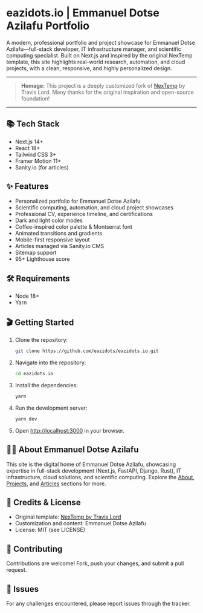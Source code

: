 # eazidots.io | Emmanuel Dotse Azilafu Portfolio

A modern, professional portfolio and project showcase for Emmanuel Dotse Azilafu—full-stack developer, IT infrastructure manager, and scientific computing specialist. Built on Next.js and inspired by the original NexTemp template, this site highlights real-world research, automation, and cloud projects, with a clean, responsive, and highly personalized design.

---

> **Homage:**
> This project is a deeply customized fork of [NexTemp](https://github.com/lilxyzz/nextemp) by Travis Lord. Many thanks for the original inspiration and open-source foundation!

---

## 📚 Tech Stack
- Next.js 14+
- React 18+
- Tailwind CSS 3+
- Framer Motion 11+
- Sanity.io (for articles)

## ✨ Features
- Personalized portfolio for Emmanuel Dotse Azilafu
- Scientific computing, automation, and cloud project showcases
- Professional CV, experience timeline, and certifications
- Dark and light color modes
- Coffee-inspired color palette & Montserrat font
- Animated transitions and gradients
- Mobile-first responsive layout
- Articles managed via Sanity.io CMS
- Sitemap support
- 95+ Lighthouse score

## 🛠️ Requirements
- Node 18+
- Yarn

## 🎬 Getting Started

1. Clone the repository:
    ```bash
    git clone https://github.com/eazidots/eazidots.io.git
    ```
2. Navigate into the repository:
    ```bash
    cd eazidots.io
    ```
3. Install the dependencies:
    ```bash
    yarn
    ```
4. Run the development server:
    ```bash
    yarn dev
    ```
5. Open [http://localhost:3000](http://localhost:3000) in your browser.

## 🧑‍💻 About Emmanuel Dotse Azilafu
This site is the digital home of Emmanuel Dotse Azilafu, showcasing expertise in full-stack development (Next.js, FastAPI, Django, Rust), IT infrastructure, cloud solutions, and scientific computing. Explore the [About](./src/pages/about.js), [Projects](./src/pages/projects.js), and [Articles](./src/pages/articles.js) sections for more.

## 🙏 Credits & License
- Original template: [NexTemp by Travis Lord](https://github.com/lilxyzz/nextemp)
- Customization and content: Emmanuel Dotse Azilafu
- License: MIT (see LICENSE)

## 🤝 Contributing
Contributions are welcome! Fork, push your changes, and submit a pull request.

## 👾 Issues
For any challenges encountered, please report issues through the tracker.

